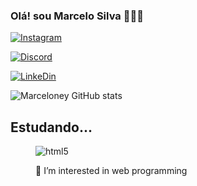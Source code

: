 
### Olá! sou Marcelo Silva 👨🏻‍💻

[![Instagram](https://img.shields.io/badge/Instagram-E4405F?style=for-the-badge&logo=instagram&logoColor=white)](https://www.instagram.com/marceloneyy/)

[![Discord](https://img.shields.io/badge/Discord-7289DA?style=for-the-badge&logo=discord&logoColor=white)](https://discord.com/channels/@me)

[![LinkeDin](https://img.shields.io/badge/LinkedIn-0077B5?style=for-the-badge&logo=linkedin&logoColor=white)](https://www.linkedin.com/in/marcelo-silva-40b39422b/)

![Marceloney GitHub stats](https://github-readme-stats.vercel.app/api?username=Marceloney&show_icons=true&theme=dracula)

## Estudando...

<dir style="display: incline_block"><br\>
  <img aling="center" alt="html5" src="https://img.shields.io/badge/https://img.shields.io/badge/Java-ED8B00?style=for-the-badge&logo=openjdk&logoColor=white" /> 
  </div><eng/>
  
  👀 I’m interested in web programming
  
